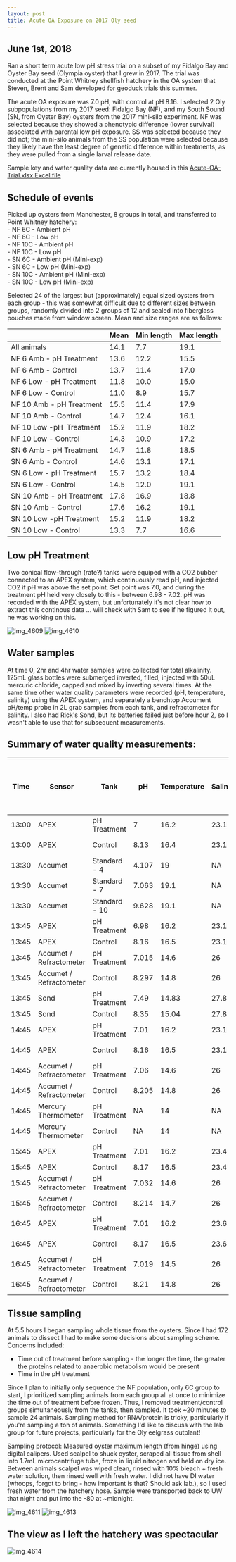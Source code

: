 ```yaml
---
layout: post
title: Acute OA Exposure on 2017 Oly seed
---
```


## June 1st, 2018

Ran a short term acute low pH stress trial on a subset of my Fidalgo Bay and Oyster Bay seed (Olympia oyster) that I grew in 2017. The trial was conducted at the Point Whitney shellfish hatchery in the OA system that Steven, Brent and Sam developed for geoduck trials this summer.  

The acute OA exposure was 7.0 pH, with control at pH 8.16. I selected 2 Oly subpopulations from my 2017 seed:  Fidalgo Bay (NF), and my South Sound (SN, from Oyster Bay) oysters from the 2017 mini-silo experiment.  NF was selected because they showed a phenotypic difference (lower survival) associated with parental low pH exposure.  SS was selected because they did not; the mini-silo animals from the SS population were selected because they likely have the least degree of genetic difference within treatments, as they were pulled from a single larval release date. 

Sample key and water quality data are currently housed in this [Acute-OA-Trial.xlsx Excel file](https://github.com/laurahspencer/O.lurida_Stress/blob/master/Data/Acute-OA-Trial.xlsx)  

## Schedule of events 

Picked up oysters from Manchester, 8 groups in total, and transferred to Point Whitney hatchery:  
    - NF 6C - Ambient pH  
    - NF 6C - Low pH  
    - NF 10C - Ambient pH  
    - NF 10C - Low pH  
    - SN 6C - Ambient pH (Mini-exp)  
    - SN 6C - Low pH (Mini-exp)  
    - SN 10C - Ambient pH (Mini-exp)  
    - SN 10C - Low pH (Mini-exp)  

Selected 24 of the largest but (approximately) equal sized oysters from each group - this was somewhat difficult due to different sizes between groups, randomly divided into 2 groups of 12 and sealed into fiberglass pouches made from window screen.  Mean and size ranges are as follows:   
 
  | Mean | Min length | Max length
-- | -- | -- | --
All animals | 14.1 | 7.7 | 19.1
NF 6 Amb - pH Treatment | 13.6 | 12.2 | 15.5
NF 6 Amb - Control | 13.7 | 11.4 | 17.0
NF 6 Low - pH Treatment | 11.8 | 10.0 | 15.0
NF 6 Low - Control | 11.0 | 8.9 | 15.7
NF 10 Amb - pH Treatment | 15.5 | 11.4 | 17.9
NF 10 Amb - Control | 14.7 | 12.4 | 16.1
NF 10 Low -pH  Treatment | 15.2 | 11.9 | 18.2
NF 10 Low - Control | 14.3 | 10.9 | 17.2
SN 6 Amb - pH Treatment | 14.7 | 11.8 | 18.5
SN 6 Amb - Control | 14.6 | 13.1 | 17.1
SN 6 Low - pH Treatment | 15.7 | 13.2 | 18.4
SN 6 Low - Control | 14.5 | 12.0 | 19.1
SN 10 Amb - pH Treatment | 17.8 | 16.9 | 18.8
SN 10 Amb - Control | 17.6 | 16.2 | 19.1
SN 10 Low -pH Treatment | 15.2 | 11.9 | 18.2
SN 10 Low - Control | 13.3 | 7.7 | 16.6

## Low pH Treatment 
Two conical flow-through (rate?) tanks were equiped with a CO2 bubber connected to an APEX system, which continuously read pH, and injected CO2 if pH was above the set point.  Set point was 7.0, and during the treatment pH held very closely to this - between 6.98 - 7.02. pH was recorded with the APEX system, but unfortunately it's not clear how to extract this continous data ... will check with Sam to see if he figured it out, he was working on this.  

![img_4609](https://user-images.githubusercontent.com/17264765/40899496-215aef30-677c-11e8-8f11-03ba6d404651.JPG)
![img_4610](https://user-images.githubusercontent.com/17264765/40899497-21718916-677c-11e8-817b-53fc1d69bc85.JPG)

## Water samples 
At time 0, 2hr and 4hr water samples were collected for total alkalinity. 125mL glass bottles were submerged inverted, filled, injected with 50uL mercuric chloride, capped and mixed by inverting several times.  At the same time other water quality parameters were recorded (pH, temperature, salinity) using the APEX system, and separately a benchtop Accument pH/temp probe in 2L grab samples from each tank, and refractometer for salinity. I also had Rick's Sond, but its batteries failed just before hour 2, so I wasn't able to use that for subsequent measurements.  

## Summary of water quality measurements: 

Time | Sensor | Tank | pH | Temperature | Salinity | Sample Type | TA Sample Label (2 reps per   tank)
-- | -- | -- | -- | -- | -- | -- | --
13:00 | APEX | pH Treatment | 7 | 16.2 | 23.1 | In Tank | Time = 0
13:00 | APEX | Control | 8.13 | 16.4 | 23.1 | In Tank | Time = 0
13:30 | Accumet | Standard - 4 | 4.107 | 19 | NA | Standard | NA
13:30 | Accumet | Standard - 7 | 7.063 | 19.1 | NA | Standard | NA
13:30 | Accumet | Standard - 10 | 9.628 | 19.1 | NA | Standard | NA
13:45 | APEX | pH Treatment | 6.98 | 16.2 | 23.1 | In Tank | NA
13:45 | APEX | Control | 8.16 | 16.5 | 23.1 | In Tank | NA
13:45 | Accumet / Refractometer | pH Treatment | 7.015 | 14.6 | 26 | 2L grab sample | NA
13:45 | Accumet / Refractometer | Control | 8.297 | 14.8 | 26 | 2L grab sample | NA
13:45 | Sond | pH Treatment | 7.49 | 14.83 | 27.8 | In Tank | NA
13:45 | Sond | Control | 8.35 | 15.04 | 27.8 | In Tank | NA
14:45 | APEX | pH Treatment | 7.01 | 16.2 | 23.1 | In Tank | TIME = 2hr
14:45 | APEX | Control | 8.16 | 16.5 | 23.1 | In Tank | TIME = 2hr
14:45 | Accumet / Refractometer | pH Treatment | 7.06 | 14.6 | 26 | 2L grab sample | TIME = 2hr
14:45 | Accumet / Refractometer | Control | 8.205 | 14.8 | 26 | 2L grab sample | TIME = 2hr
14:45 | Mercury Thermometer | pH Treatment | NA | 14 | NA | In Tank | TIME = 2hr
14:45 | Mercury Thermometer | Control | NA | 14 | NA | In Tank | TIME = 2hr
15:45 | APEX | pH Treatment | 7.01 | 16.2 | 23.4 | In Tank | NA
15:45 | APEX | Control | 8.17 | 16.5 | 23.4 | In Tank | NA
15:45 | Accumet / Refractometer | pH Treatment | 7.032 | 14.6 | 26 | 2L grab sample | NA
15:45 | Accumet / Refractometer | Control | 8.214 | 14.7 | 26 | 2L grab sample | NA
16:45 | APEX | pH Treatment | 7.01 | 16.2 | 23.6 | In Tank | TIME = 4hr
16:45 | APEX | Control | 8.17 | 16.5 | 23.6 | In Tank | TIME = 4hr
16:45 | Accumet / Refractometer | pH Treatment | 7.019 | 14.5 | 26 | 2L grab sample | TIME = 4hr
16:45 | Accumet / Refractometer | Control | 8.21 | 14.8 | 26 | 2L grab sample | TIME = 4hr

## Tissue sampling 

At 5.5 hours I began sampling whole tissue from the oysters. Since I had 172 animals to dissect I had to make some decisions about sampling scheme. Concerns included:  
  * Time out of treatment before sampling - the longer the time, the greater the proteins related to anaerobic metabolism would be present  
  * Time in the pH treatment  

Since I plan to initially only sequence the NF population, only 6C group to start, I prioritized sampling animals from each group all at once to minimize the time out of treatment before frozen.  Thus, I removed treatment/control groups simultaneously from the tanks, then sampled. It took ~20 minutes to sample 24 animals. Sampling method for RNA/protein is tricky, particularly if you're sampling a ton of animals.  Something I'd like to discuss with the lab group for future projects, particularly for the Oly eelgrass outplant!  

Sampling protocol: Measured oyster maximum length (from hinge) using digital calipers. Used scalpel to shuck oyster, scraped all tissue from shell into 1.7mL microcentrifuge tube, froze in liquid nitrogen and held on dry ice.  Between animals scalpel was wiped clean, rinsed with 10% bleach + fresh water solution, then rinsed well with fresh water.  I did not have DI water (whoops, forgot to bring - how important is that? Should ask lab.), so I used fresh water from the hatchery hose. Sample were transported back to UW that night and put into the -80 at ~midnight. 

![img_4611](https://user-images.githubusercontent.com/17264765/40899744-4a27a380-677d-11e8-90fb-d8401dfaea34.JPG)
![img_4613](https://user-images.githubusercontent.com/17264765/40899752-514a12ba-677d-11e8-929a-974b4b4828fa.JPG)

## The view as I left the hatchery was spectacular 
![img_4614](https://user-images.githubusercontent.com/17264765/40899481-0c578c42-677c-11e8-9b4b-eed92ceeedda.JPG)
